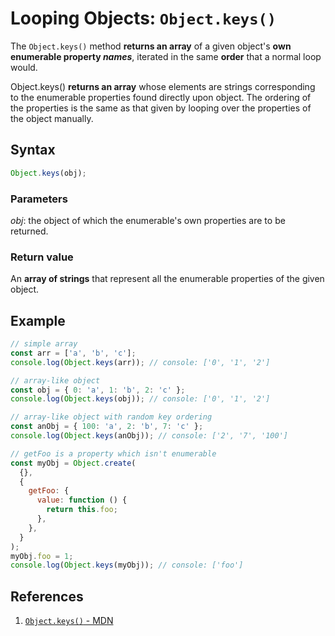 # Looping Objects: `Object.keys()`

The `Object.keys()` method **returns an array** of a given object's **own enumerable property _names_**, iterated in the same **order** that a normal loop would.

Object.keys() **returns an array** whose elements are strings corresponding to the enumerable properties found directly upon object. The ordering of the properties is the same as that given by looping over the properties of the object manually.

## Syntax

```js
Object.keys(obj);
```

### Parameters

_obj_: the object of which the enumerable's own properties are to be returned.

### Return value

An **array of strings** that represent all the enumerable properties of the given object.

## Example

```js
// simple array
const arr = ['a', 'b', 'c'];
console.log(Object.keys(arr)); // console: ['0', '1', '2']

// array-like object
const obj = { 0: 'a', 1: 'b', 2: 'c' };
console.log(Object.keys(obj)); // console: ['0', '1', '2']

// array-like object with random key ordering
const anObj = { 100: 'a', 2: 'b', 7: 'c' };
console.log(Object.keys(anObj)); // console: ['2', '7', '100']

// getFoo is a property which isn't enumerable
const myObj = Object.create(
  {},
  {
    getFoo: {
      value: function () {
        return this.foo;
      },
    },
  }
);
myObj.foo = 1;
console.log(Object.keys(myObj)); // console: ['foo']
```

## References

1. [`Object.keys()` - MDN](https://developer.mozilla.org/en-US/docs/Web/JavaScript/Reference/Global_Objects/Object/keys)
